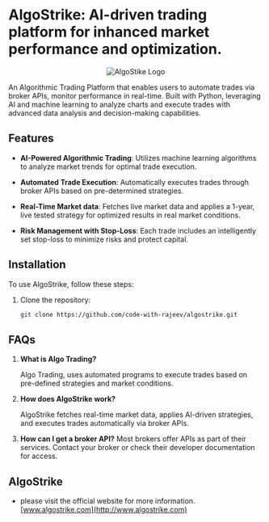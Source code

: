 # AlgoStrike: AI-driven trading platform for inhanced market performance and optimization.

<p align="center">
  <img src="https://my-logo.png" alt="AlgoStike Logo">
</p>

An Algorithmic Trading Platform that enables users to automate trades via broker APIs, monitor performance in real-time. Built with Python, leveraging AI and machine learning to analyze charts and execute trades with advanced data analysis and decision-making capabilities.

## Features

- **AI-Powered Algorithmic Trading**: Utilizes machine learning algorithms to analyze market trends for optimal trade execution.

- **Automated Trade Execution**: Automatically executes trades through broker APIs based on pre-determined strategies.

- **Real-Time Market data**: Fetches live market data and applies a 1-year, live tested strategy for optimized results in real market conditions.

- **Risk Management with Stop-Loss**: Each trade includes an intelligently set stop-loss to minimize risks and protect capital.

## Installation

To use AlgoStrike, follow these steps:

1. Clone the repository:

   ```bash
   git clone https://github.com/code-with-rajeev/algostrike.git


## FAQs

1. **What is Algo Trading?**
    
    Algo Trading, uses automated programs to execute trades based on pre-defined strategies and market conditions.

2. **How does AlgoStrike work?**
    
    AlgoStrike fetches real-time market data, applies AI-driven strategies, and executes trades automatically via broker APIs.

3. **How can I get a broker API?**
    Most brokers offer APIs as part of their services. Contact your broker or check their developer documentation for access.
 
## AlgoStrike
- please visit the official website for more information.
[www.algostrike.com](http://www.algostrike.com)